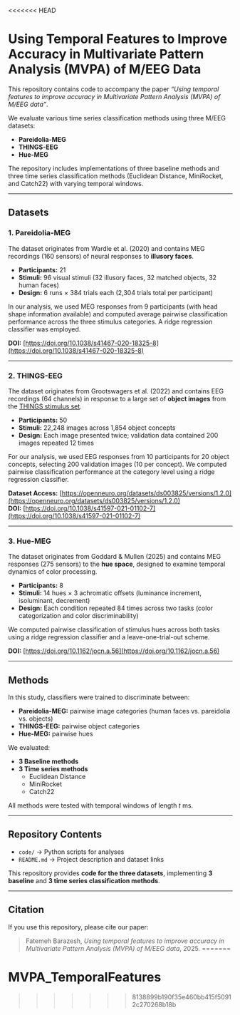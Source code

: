 <<<<<<< HEAD
# Using Temporal Features to Improve Accuracy in Multivariate Pattern Analysis (MVPA) of M/EEG Data

This repository contains code to accompany the paper *“Using temporal features to improve accuracy in Multivariate Pattern Analysis (MVPA) of M/EEG data”*.

We evaluate various time series classification methods using three M/EEG datasets:

- **Pareidolia-MEG**  
- **THINGS-EEG**  
- **Hue-MEG**

The repository includes implementations of three baseline methods and three time series classification methods (Euclidean Distance, MiniRocket, and Catch22) with varying temporal windows.

---

## Datasets

### 1. Pareidolia-MEG
The dataset originates from Wardle et al. (2020) and contains MEG recordings (160 sensors) of neural responses to **illusory faces**.

- **Participants:** 21  
- **Stimuli:** 96 visual stimuli (32 illusory faces, 32 matched objects, 32 human faces)  
- **Design:** 6 runs × 384 trials each (2,304 trials total per participant)  

In our analysis, we used MEG responses from 9 participants (with head shape information available) and computed average pairwise classification performance across the three stimulus categories. A ridge regression classifier was employed.

**DOI:** [https://doi.org/10.1038/s41467-020-18325-8](https://doi.org/10.1038/s41467-020-18325-8)

---

### 2. THINGS-EEG
The dataset originates from Grootswagers et al. (2022) and contains EEG recordings (64 channels) in response to a large set of **object images** from the [THINGS stimulus set](https://things-initiative.org/).

- **Participants:** 50  
- **Stimuli:** 22,248 images across 1,854 object concepts  
- **Design:** Each image presented twice; validation data contained 200 images repeated 12 times  

For our analysis, we used EEG responses from 10 participants for 20 object concepts, selecting 200 validation images (10 per concept). We computed pairwise classification performance at the category level using a ridge regression classifier.

**Dataset Access:** [https://openneuro.org/datasets/ds003825/versions/1.2.0](https://openneuro.org/datasets/ds003825/versions/1.2.0)  
**DOI:** [https://doi.org/10.1038/s41597-021-01102-7](https://doi.org/10.1038/s41597-021-01102-7)

---

### 3. Hue-MEG
The dataset originates from Goddard & Mullen (2025) and contains MEG responses (275 sensors) to the **hue space**, designed to examine temporal dynamics of color processing.

- **Participants:** 8  
- **Stimuli:** 14 hues × 3 achromatic offsets (luminance increment, isoluminant, decrement)  
- **Design:** Each condition repeated 84 times across two tasks (color categorization and color discriminability)  

We computed pairwise classification of stimulus hues across both tasks using a ridge regression classifier and a leave-one-trial-out scheme.

**DOI:** [https://doi.org/10.1162/jocn.a.56](https://doi.org/10.1162/jocn.a.56)

---

## Methods

In this study, classifiers were trained to discriminate between:

- **Pareidolia-MEG:** pairwise image categories (human faces vs. pareidolia vs. objects)  
- **THINGS-EEG:** pairwise object categories  
- **Hue-MEG:** pairwise hues  

We evaluated:

- **3 Baseline methods**  
- **3 Time series methods**  
  - Euclidean Distance  
  - MiniRocket  
  - Catch22  

All methods were tested with temporal windows of length *t* ms.

---

## Repository Contents

- `code/` → Python scripts for analyses  
- `README.md` → Project description and dataset links  

This repository provides **code for the three datasets**, implementing **3 baseline** and **3 time series classification methods**.

---

## Citation

If you use this repository, please cite our paper:

> Fatemeh Barazesh, *Using temporal features to improve accuracy in Multivariate Pattern Analysis (MVPA) of M/EEG data*, 2025.
=======
# MVPA_TemporalFeatures
>>>>>>> 8138899b190f35e460bb415f50912c270268b18b
